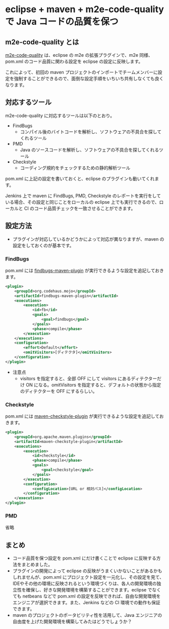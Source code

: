 # eclipse + maven + m2e-code-quality で Java コードの品質を保つ

## m2e-code-quality とは

[m2e-code-quality](http://m2e-code-quality.github.io/m2e-code-quality/) は、eclipse の m2e の拡張プラグインで、m2e 同様、pom.xml のコード品質に関わる設定を eclipse の設定に反映します。

これによって、初回の maven プロジェクトのインポートでチームメンバーに設定を強制することができるので、面倒な設定手順をいちいち共有しなくても良くなります。

## 対応するツール

m2e-code-quality に対応するツールは以下のとおり。

* FindBugs
    * コンパイル後のバイトコードを解析し、ソフトウェアの不具合を探してくれるツール
* PMD
    * Java のソースコードを解析し、ソフトウェアの不具合を探してくれるツール
* Checkstyle
    * コーディング規約をチェックするための静的解析ツール

pom.xml に上記の設定を書いておくと、eclipse のプラグインも動いてくれます。

Jenkins 上で maven に FindBugs, PMD, Checkstyle のレポートを実行をしている場合、その設定と同じことをローカルの eclipse 上でも実行できるので、ローカルと CI のコード品質チェックを一致させることができます。

## 設定方法

* プラグインが対応しているかどうかによって対応が異なりますが、maven の設定をしておくのが基本です。

### FindBugs

pom.xml には [findbugs-maven-plugin](http://gleclaire.github.io/findbugs-maven-plugin/) が実行できるような設定を追記しておきます。

```xml:pom.xml
<plugin>
	<groupId>org.codehaus.mojo</groupId>
	<artifactId>findbugs-maven-plugin</artifactId>
	<executions>
		<execution>
			<id>fb</id>
			<goals>
				<goal>findbugs</goal>
			</goals>
			<phase>compile</phase>
		</execution>
	</executions>
	<configuration>
		<effort>Default</effort>
		<omitVisitors>[ディテクタ]</omitVisitors>
	</configuration>
</plugin>

```

* 注意点
    * visitors を指定すると、全部 OFF にして visitors にあるディテクターだけ ON になる。omitVisitors を指定すると、デフォルトの状態から指定のディテクターを OFF にするらしい。

### Checkstyle

pom.xml には [maven-checkstyle-plugin](https://maven.apache.org/plugins/maven-checkstyle-plugin/) が実行できるような設定を追記しておきます。

```xml:pom.xml
<plugin>
	<groupId>org.apache.maven.plugins</groupId>
	<artifactId>maven-checkstyle-plugin</artifactId>
	<executions>
		<execution>
			<id>checkstyle</id>
			<phase>compile</phase>
			<goals>
				<goal>checkstyle</goal>
			</goals>
		</execution>
		<configuration>
			<configLocation>[URL or 相対パス]</configLocation>
		</configuration>
	</executions>
</plugin>
```

### PMD

省略

## まとめ

* コード品質を保つ設定を pom.xml にだけ書くことで eclipse に反映する方法をまとめました。
* プラグインの開発によって eclipse の反映がうまくいかないことがあるかもしれませんが、pom.xml にプロジェクト設定を一元化し、その設定を見て、IDEやその他の環境に反映されるという環境づくりは、各人の開発環境の独立性を確保し、好きな開発環境を構築することができます。eclipse でなくても netbeans などで pom.xml の設定を反映できれば、自由な開発環境をエンジニアが選択できます。また、Jenkins などの CI 環境での動作も保証できます。
* maven のプロジェクトのポータビリティ性を活用して、Java エンジニアの自由度を上げた開発環境を構築してみたはどうでしょうか？

